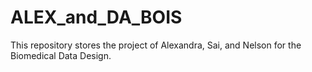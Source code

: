 # ALEX_and_DA_BOIS
This repository stores the project of Alexandra, Sai, and Nelson for the Biomedical Data Design. 
